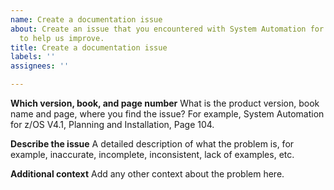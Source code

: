 ```yaml
---
name: Create a documentation issue
about: Create an issue that you encountered with System Automation for z/OS documentation
  to help us improve.
title: Create a documentation issue
labels: ''
assignees: ''

---
```


**Which version, book, and page number**
What is the product version, book name and page, where you find the issue? For example, System Automation for z/OS V4.1, Planning and Installation, Page 104.


**Describe the issue**
A detailed description of what the problem is, for example, inaccurate, incomplete, inconsistent, lack of examples, etc.


**Additional context**
Add any other context about the problem here.
